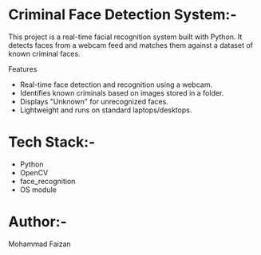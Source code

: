  # Criminal Face Detection System:-

This project is a real-time facial recognition system built with Python. 
It detects faces from a webcam feed and matches them against a dataset of known criminal faces.

 Features
- Real-time face detection and recognition using a webcam.
- Identifies known criminals based on images stored in a folder.
- Displays "Unknown" for unrecognized faces.
- Lightweight and runs on standard laptops/desktops.

 # Tech Stack:-
- Python
- OpenCV
- face_recognition
- OS module


# Author:-
Mohammad Faizan
